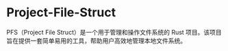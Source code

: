 # Project-File-Struct
PFS（Project File Struct）是一个用于管理和操作文件系统的 Rust 项目。该项目旨在提供一套简单易用的工具，帮助用户高效地管理本地文件系统。
